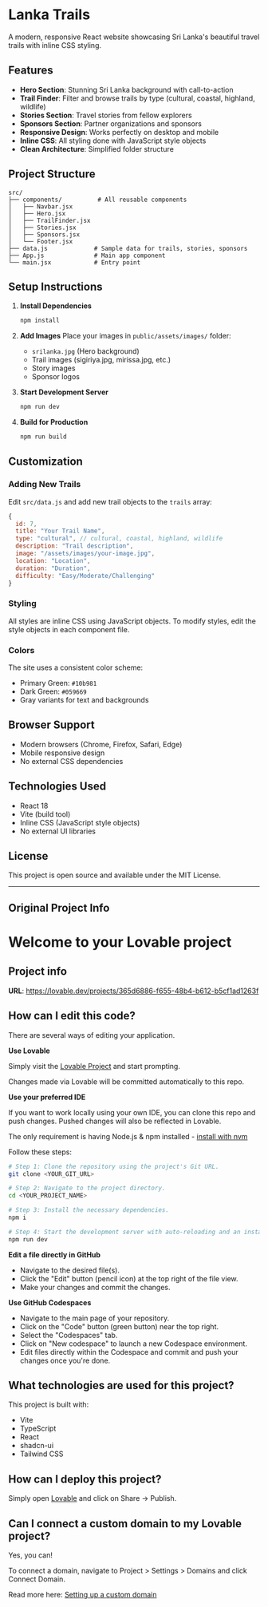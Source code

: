 # Lanka Trails

A modern, responsive React website showcasing Sri Lanka's beautiful travel trails with inline CSS styling.

## Features

- **Hero Section**: Stunning Sri Lanka background with call-to-action
- **Trail Finder**: Filter and browse trails by type (cultural, coastal, highland, wildlife)
- **Stories Section**: Travel stories from fellow explorers
- **Sponsors Section**: Partner organizations and sponsors
- **Responsive Design**: Works perfectly on desktop and mobile
- **Inline CSS**: All styling done with JavaScript style objects
- **Clean Architecture**: Simplified folder structure

## Project Structure

```
src/
├── components/          # All reusable components
│   ├── Navbar.jsx
│   ├── Hero.jsx
│   ├── TrailFinder.jsx
│   ├── Stories.jsx
│   ├── Sponsors.jsx
│   └── Footer.jsx
├── data.js             # Sample data for trails, stories, sponsors
├── App.js              # Main app component
└── main.jsx            # Entry point
```

## Setup Instructions

1. **Install Dependencies**
   ```bash
   npm install
   ```

2. **Add Images**
   Place your images in `public/assets/images/` folder:
   - `srilanka.jpg` (Hero background)
   - Trail images (sigiriya.jpg, mirissa.jpg, etc.)
   - Story images
   - Sponsor logos

3. **Start Development Server**
   ```bash
   npm run dev
   ```

4. **Build for Production**
   ```bash
   npm run build
   ```

## Customization

### Adding New Trails
Edit `src/data.js` and add new trail objects to the `trails` array:

```javascript
{
  id: 7,
  title: "Your Trail Name",
  type: "cultural", // cultural, coastal, highland, wildlife
  description: "Trail description",
  image: "/assets/images/your-image.jpg",
  location: "Location",
  duration: "Duration",
  difficulty: "Easy/Moderate/Challenging"
}
```

### Styling
All styles are inline CSS using JavaScript objects. To modify styles, edit the style objects in each component file.

### Colors
The site uses a consistent color scheme:
- Primary Green: `#10b981`
- Dark Green: `#059669`
- Gray variants for text and backgrounds

## Browser Support

- Modern browsers (Chrome, Firefox, Safari, Edge)
- Mobile responsive design
- No external CSS dependencies

## Technologies Used

- React 18
- Vite (build tool)
- Inline CSS (JavaScript style objects)
- No external UI libraries

## License

This project is open source and available under the MIT License.

---

## Original Project Info

# Welcome to your Lovable project

## Project info

**URL**: https://lovable.dev/projects/365d6886-f655-48b4-b612-b5cf1ad1263f

## How can I edit this code?

There are several ways of editing your application.

**Use Lovable**

Simply visit the [Lovable Project](https://lovable.dev/projects/365d6886-f655-48b4-b612-b5cf1ad1263f) and start prompting.

Changes made via Lovable will be committed automatically to this repo.

**Use your preferred IDE**

If you want to work locally using your own IDE, you can clone this repo and push changes. Pushed changes will also be reflected in Lovable.

The only requirement is having Node.js & npm installed - [install with nvm](https://github.com/nvm-sh/nvm#installing-and-updating)

Follow these steps:

```sh
# Step 1: Clone the repository using the project's Git URL.
git clone <YOUR_GIT_URL>

# Step 2: Navigate to the project directory.
cd <YOUR_PROJECT_NAME>

# Step 3: Install the necessary dependencies.
npm i

# Step 4: Start the development server with auto-reloading and an instant preview.
npm run dev
```

**Edit a file directly in GitHub**

- Navigate to the desired file(s).
- Click the "Edit" button (pencil icon) at the top right of the file view.
- Make your changes and commit the changes.

**Use GitHub Codespaces**

- Navigate to the main page of your repository.
- Click on the "Code" button (green button) near the top right.
- Select the "Codespaces" tab.
- Click on "New codespace" to launch a new Codespace environment.
- Edit files directly within the Codespace and commit and push your changes once you're done.

## What technologies are used for this project?

This project is built with:

- Vite
- TypeScript
- React
- shadcn-ui
- Tailwind CSS

## How can I deploy this project?

Simply open [Lovable](https://lovable.dev/projects/365d6886-f655-48b4-b612-b5cf1ad1263f) and click on Share -> Publish.

## Can I connect a custom domain to my Lovable project?

Yes, you can!

To connect a domain, navigate to Project > Settings > Domains and click Connect Domain.

Read more here: [Setting up a custom domain](https://docs.lovable.dev/tips-tricks/custom-domain#step-by-step-guide)
